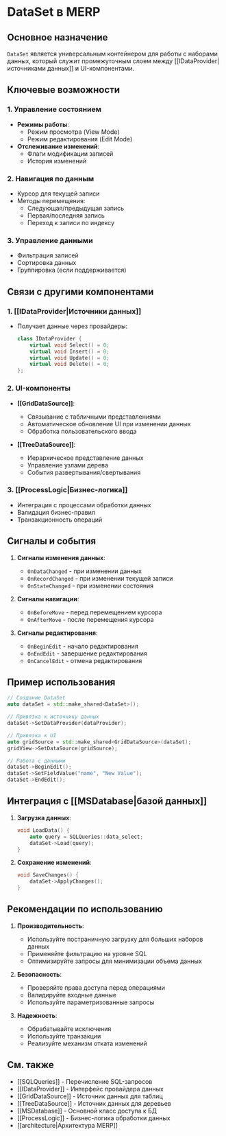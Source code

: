 # DataSet в MERP

## Основное назначение
`DataSet` является универсальным контейнером для работы с наборами данных, который служит промежуточным слоем между [[IDataProvider|источниками данных]] и UI-компонентами.

## Ключевые возможности

### 1. Управление состоянием
- **Режимы работы**:
  - Режим просмотра (View Mode)
  - Режим редактирования (Edit Mode)
- **Отслеживание изменений**:
  - Флаги модификации записей
  - История изменений

### 2. Навигация по данным
- Курсор для текущей записи
- Методы перемещения:
  - Следующая/предыдущая запись
  - Первая/последняя запись
  - Переход к записи по индексу

### 3. Управление данными
- Фильтрация записей
- Сортировка данных
- Группировка (если поддерживается)

## Связи с другими компонентами

### 1. [[IDataProvider|Источники данных]]
- Получает данные через провайдеры:
  ```cpp
  class IDataProvider {
      virtual void Select() = 0;
      virtual void Insert() = 0;
      virtual void Update() = 0;
      virtual void Delete() = 0;
  };
  ```

### 2. UI-компоненты
- **[[GridDataSource]]**:
  - Связывание с табличными представлениями
  - Автоматическое обновление UI при изменении данных
  - Обработка пользовательского ввода

- **[[TreeDataSource]]**:
  - Иерархическое представление данных
  - Управление узлами дерева
  - События развертывания/свертывания

### 3. [[ProcessLogic|Бизнес-логика]]
- Интеграция с процессами обработки данных
- Валидация бизнес-правил
- Транзакционность операций

## Сигналы и события

1. **Сигналы изменения данных**:
   - `OnDataChanged` - при изменении данных
   - `OnRecordChanged` - при изменении текущей записи
   - `OnStateChanged` - при изменении состояния

2. **Сигналы навигации**:
   - `OnBeforeMove` - перед перемещением курсора
   - `OnAfterMove` - после перемещения курсора

3. **Сигналы редактирования**:
   - `OnBeginEdit` - начало редактирования
   - `OnEndEdit` - завершение редактирования
   - `OnCancelEdit` - отмена редактирования

## Пример использования

```cpp
// Создание DataSet
auto dataSet = std::make_shared<DataSet>();

// Привязка к источнику данных
dataSet->SetDataProvider(dataProvider);

// Привязка к UI
auto gridSource = std::make_shared<GridDataSource>(dataSet);
gridView->SetDataSource(gridSource);

// Работа с данными
dataSet->BeginEdit();
dataSet->SetFieldValue("name", "New Value");
dataSet->EndEdit();
```

## Интеграция с [[MSDatabase|базой данных]]

1. **Загрузка данных**:
   ```cpp
   void LoadData() {
       auto query = SQLQueries::data_select;
       dataSet->Load(query);
   }
   ```

2. **Сохранение изменений**:
   ```cpp
   void SaveChanges() {
       dataSet->ApplyChanges();
   }
   ```

## Рекомендации по использованию

1. **Производительность**:
   - Используйте постраничную загрузку для больших наборов данных
   - Применяйте фильтрацию на уровне SQL
   - Оптимизируйте запросы для минимизации объема данных

2. **Безопасность**:
   - Проверяйте права доступа перед операциями
   - Валидируйте входные данные
   - Используйте параметризованные запросы

3. **Надежность**:
   - Обрабатывайте исключения
   - Используйте транзакции
   - Реализуйте механизм отката изменений

## См. также
- [[SQLQueries]] - Перечисление SQL-запросов
- [[IDataProvider]] - Интерфейс провайдера данных
- [[GridDataSource]] - Источник данных для таблиц
- [[TreeDataSource]] - Источник данных для деревьев
- [[MSDatabase]] - Основной класс доступа к БД
- [[ProcessLogic]] - Бизнес-логика обработки данных
- [[architecture|Архитектура MERP]]